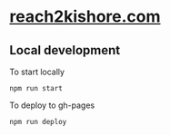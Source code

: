 # [reach2kishore.com](https://reachtokish.github.io/reach2kishore.com/)

## Local development
To start locally
```
npm run start
```

To deploy to gh-pages
```
npm run deploy
```